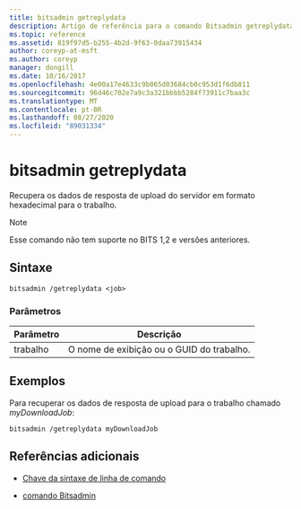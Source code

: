 ```yaml
---
title: bitsadmin getreplydata
description: Artigo de referência para o comando Bitsadmin getreplydata, que recupera os dados de upload-resposta do servidor em formato hexadecimal para o trabalho.
ms.topic: reference
ms.assetid: 819f97d5-b255-4b2d-9f63-0daa73915434
author: coreyp-at-msft
ms.author: coreyp
manager: dongill
ms.date: 10/16/2017
ms.openlocfilehash: 4e00a17e4633c9b065d03684cb0c953d1f6db811
ms.sourcegitcommit: 96d46c702e7a9c3a321bbbb5284f73911c7baa3c
ms.translationtype: MT
ms.contentlocale: pt-BR
ms.lasthandoff: 08/27/2020
ms.locfileid: "89031334"
---
```

# <a name="bitsadmin-getreplydata"></a>bitsadmin getreplydata

Recupera os dados de resposta de upload do servidor em formato hexadecimal para o trabalho.

> [!NOTE]
> Esse comando não tem suporte no BITS 1,2 e versões anteriores.

## <a name="syntax"></a>Sintaxe

```
bitsadmin /getreplydata <job>
```

### <a name="parameters"></a>Parâmetros

| Parâmetro | Descrição |
| -------------- | -------------- |
| trabalho | O nome de exibição ou o GUID do trabalho. |

## <a name="examples"></a>Exemplos

Para recuperar os dados de resposta de upload para o trabalho chamado *myDownloadJob*:

```
bitsadmin /getreplydata myDownloadJob
```

## <a name="additional-references"></a>Referências adicionais

- [Chave da sintaxe de linha de comando](command-line-syntax-key.md)

- [comando Bitsadmin](bitsadmin.md)
